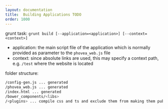 ```yaml
---
layout: documentation
title:  Building Applications TODO
order: 1000
---
```


grunt task: `grunt build [--application=<application>] [--context=<context>]`

* application: the main script file of the application which is normally provided as parameter to the `phovea_web.js` file
* context: since absolute links are used, this may specify a context path, e.g. `/test` where the website is located

folder structure:

```bash
/config-gen.js ... generated
/phovea_web.js ... generated
/index.html ... generated
/bower_components/<libs>
/<plugins> ... compile css and ts and exclude them from making them public
```

